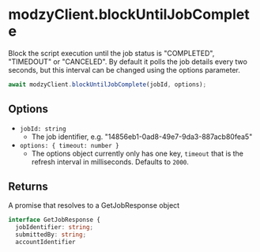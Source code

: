 # modzyClient.blockUntilJobComplete

Block the script execution until the job status is "COMPLETED", "TIMEDOUT" or "CANCELED". By default it polls the job details every two seconds, but this interval can be changed using the options parameter.

```javascript
await modzyClient.blockUntilJobComplete(jobId, options);
```

## Options

- `jobId: string`
  - The job identifier, e.g. "14856eb1-0ad8-49e7-9da3-887acb80fea5"
- `options: { timeout: number }`
  - The options object currently only has one key, `timeout` that is the refresh interval in milliseconds. Defaults to `2000`.

## Returns

A promise that resolves to a GetJobResponse object

```typescript
interface GetJobResponse {
  jobIdentifier: string;
  submittedBy: string;
  accountIdentifier